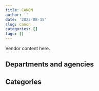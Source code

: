 ```yaml
---
title: CANON
author: ''
date: '2022-08-15'
slug: canon
categories: []
tags: []
---
```


<script src="/rmarkdown-libs/htmlwidgets/htmlwidgets.js"></script>
<link href="/rmarkdown-libs/datatables-css/datatables-crosstalk.css" rel="stylesheet" />
<script src="/rmarkdown-libs/datatables-binding/datatables.js"></script>
<script src="/rmarkdown-libs/jquery/jquery-3.6.0.min.js"></script>
<link href="/rmarkdown-libs/dt-core-bootstrap/css/dataTables.bootstrap.min.css" rel="stylesheet" />
<link href="/rmarkdown-libs/dt-core-bootstrap/css/dataTables.bootstrap.extra.css" rel="stylesheet" />
<script src="/rmarkdown-libs/dt-core-bootstrap/js/jquery.dataTables.min.js"></script>
<script src="/rmarkdown-libs/dt-core-bootstrap/js/dataTables.bootstrap.min.js"></script>
<link href="/rmarkdown-libs/crosstalk/css/crosstalk.min.css" rel="stylesheet" />
<script src="/rmarkdown-libs/crosstalk/js/crosstalk.min.js"></script>
<script src="/rmarkdown-libs/htmlwidgets/htmlwidgets.js"></script>
<link href="/rmarkdown-libs/datatables-css/datatables-crosstalk.css" rel="stylesheet" />
<script src="/rmarkdown-libs/datatables-binding/datatables.js"></script>
<script src="/rmarkdown-libs/jquery/jquery-3.6.0.min.js"></script>
<link href="/rmarkdown-libs/dt-core-bootstrap/css/dataTables.bootstrap.min.css" rel="stylesheet" />
<link href="/rmarkdown-libs/dt-core-bootstrap/css/dataTables.bootstrap.extra.css" rel="stylesheet" />
<script src="/rmarkdown-libs/dt-core-bootstrap/js/jquery.dataTables.min.js"></script>
<script src="/rmarkdown-libs/dt-core-bootstrap/js/dataTables.bootstrap.min.js"></script>
<link href="/rmarkdown-libs/crosstalk/css/crosstalk.min.css" rel="stylesheet" />
<script src="/rmarkdown-libs/crosstalk/js/crosstalk.min.js"></script>

Vendor content here.

## Departments and agencies

<div id="htmlwidget-1" style="width:100%;height:auto;" class="datatables html-widget"></div>
<script type="application/json" data-for="htmlwidget-1">{"x":{"style":"bootstrap","filter":"none","vertical":false,"data":[["<a href=\"/departments/aafc-aac/\">Agriculture and Agri-Food Canada<\/a>","<a href=\"/departments/aandc-aadnc/\">Crown-Indigenous Relations and Northern Affairs Canada<\/a>","<a href=\"/departments/acoa-apeca/\">Atlantic Canada Opportunities Agency<\/a>","<a href=\"/departments/atssc-scdata/\">Administrative Tribunals Support Service of Canada<\/a>","<a href=\"/departments/cbsa-asfc/\">Canada Border Services Agency<\/a>","<a href=\"/departments/ccohs-cchst/\">Canadian Centre for Occupational Health and Safety<\/a>","<a href=\"/departments/cic/\">Immigration, Refugees and Citizenship Canada<\/a>","<a href=\"/departments/cra-arc/\">Canada Revenue Agency<\/a>","<a href=\"/departments/csc-scc/\">Correctional Service of Canada<\/a>","<a href=\"/departments/dfatd-maecd/\">Global Affairs Canada<\/a>","<a href=\"/departments/dfo-mpo/\">Fisheries and Oceans Canada<\/a>","<a href=\"/departments/dnd-mdn/\">National Defence<\/a>","<a href=\"/departments/ec/\">Environment and Climate Change Canada<\/a>","<a href=\"/departments/elections/\">Elections Canada<\/a>","<a href=\"/departments/hc-sc/\">Health Canada<\/a>","<a href=\"/departments/iaac-aeic/\">Impact Assessment Agency of Canada<\/a>","<a href=\"/departments/ic/\">Innovation, Science and Economic Development Canada<\/a>","<a href=\"/departments/infc/\">Infrastructure Canada<\/a>","<a href=\"/departments/irb-cisr/\">Immigration and Refugee Board of Canada<\/a>","<a href=\"/departments/isc-sac/\">Indigenous Services Canada<\/a>","<a href=\"/departments/jus/\">Department of Justice Canada<\/a>","<a href=\"/departments/lac-bac/\">Library and Archives Canada<\/a>","<a href=\"/departments/mgerc-ceegm/\">Military Grievances External Review Committee<\/a>","<a href=\"/departments/nrc-cnrc/\">National Research Council Canada<\/a>","<a href=\"/departments/nrcan-rncan/\">Natural Resources Canada<\/a>","<a href=\"/departments/nsira-ossnr/\">National Security and Intelligence Review Agency<\/a>","<a href=\"/departments/ocl-cal/\">Office of the Commissioner of Lobbying of Canada<\/a>","<a href=\"/departments/oic-ci/\">Office of the Information Commissioner of Canada<\/a>","<a href=\"/departments/pbc-clcc/\">Parole Board of Canada<\/a>","<a href=\"/departments/pc/\">Parks Canada<\/a>","<a href=\"/departments/pco-bcp/\">Privy Council Office<\/a>","<a href=\"/departments/phac-aspc/\">Public Health Agency of Canada<\/a>","<a href=\"/departments/pmprb-cepmb/\">Patented Medicine Prices Review Board Canada<\/a>","<a href=\"/departments/pwgsc-tpsgc/\">Public Services and Procurement Canada<\/a>","<a href=\"/departments/rcmp-grc/\">Royal Canadian Mounted Police<\/a>","<a href=\"/departments/ssc-spc/\">Shared Services Canada<\/a>","<a href=\"/departments/statcan/\">Statistics Canada<\/a>","<a href=\"/departments/tc/\">Transport Canada<\/a>","<a href=\"/departments/vac-acc/\">Veterans Affairs Canada<\/a>","<a href=\"/departments/wd-deo/\">Western Economic Diversification Canada<\/a>"],["$    12,316.51","$    35,144.92","$    12,295.06","$     1,571.95","$   105,903.40","$     3,824.58","$     6,495.57","$    13,644.23","$   221,430.98","$   120,725.66","$     9,959.97","$   552,737.27","$ 1,185,785.56","$   138,573.91","$   195,880.00",null,null,"$    36,611.82",null,"$    10,148.22","$    24,708.44","$     3,582.73","$       754.69","$     1,245.27","$   384,029.27",null,null,null,"$    26,289.77","$    51,046.76",null,"$     4,524.47",null,"$   111,664.51","$       839.87","$   955,365.99",null,"$     2,389.75",null,null],["$    47,595.54","$    67,223.60","$    29,227.29","$     8,827.08","$   133,496.41","$     3,824.58",null,"$    20,804.77","$   355,450.99","$   111,815.72","$   108,029.50","$   535,447.61","$ 1,013,525.66","$   232,192.58","$   235,921.52","$    55,050.74","$     3,542.62","$   109,660.39",null,"$    25,730.05","$    41,169.30",null,"$     5,674.87",null,"$   397,613.15",null,null,null,"$    13,001.08","$    39,542.92","$    14,871.94","$    15,330.13",null,"$   115,633.72","$     3,738.45","$ 1,152,397.93",null,"$     2,231.69",null,null],[null,"$    73,661.08","$    33,353.64","$     8,851.26","$   137,921.36","$     4,576.29",null,null,"$    98,244.99","$    99,127.39","$   120,887.80","$   383,586.56","$   949,436.13","$   269,100.81","$   324,351.23","$   194,224.56","$    15,435.69","$   194,735.11","$    40,778.23","$    47,961.13","$    88,612.43",null,"$     7,724.61",null,"$   365,950.31",null,"$     3,019.60","$     7,507.02",null,"$    57,832.11",null,"$    20,525.46","$     1,231.43","$   171,066.39","$    24,174.06","$ 1,202,226.48",null,"$     2,013.18","$    54,292.79","$     5,858.16"],[null,"$    38,404.59","$    29,225.81","$     8,827.08","$    98,473.39","$    12,551.90",null,null,"$   157,745.67","$    85,159.99","$    62,755.94","$   468,232.57","$   951,710.49","$   245,922.00","$   298,456.93","$   195,926.99","$    15,393.51","$   194,846.49","$    91,766.72","$    41,208.05","$    76,240.34",null,"$     7,703.51","$    12,181.40","$   334,208.98","$     3,161.29","$     3,613.62","$    18,026.72",null,"$    61,953.54",null,"$    20,469.38","$    14,499.08","$   174,771.64","$   250,630.55","$ 1,053,820.14","$   810,210.00","$     2,007.68",null,null]],"container":"<table class=\"table table-striped table-hover row-border order-column display\">\n  <thead>\n    <tr>\n      <th>Department<\/th>\n      <th>2017-2018<\/th>\n      <th>2018-2019<\/th>\n      <th>2019-2020<\/th>\n      <th>2020-2021<\/th>\n    <\/tr>\n  <\/thead>\n<\/table>","options":{"order":[[4,"desc"]],"pageLength":10,"autoWidth":true,"columnDefs":[],"orderClasses":false}},"evals":[],"jsHooks":[]}</script>

## Categories

<div id="htmlwidget-2" style="width:100%;height:auto;" class="datatables html-widget"></div>
<script type="application/json" data-for="htmlwidget-2">{"x":{"style":"bootstrap","filter":"none","vertical":false,"data":[["<a href=\"/categories/1_facilities_and_construction/\">Facilities and construction<\/a>","<a href=\"/categories/10_office_management/\">Office management<\/a>","<a href=\"/categories/11_defence/\">Defence<\/a>","<a href=\"/categories/2_professional_services/\">Professional services<\/a>","<a href=\"/categories/3_information_technology/\">Information technology<\/a>","<a href=\"/categories/6_industrial_products_and_services/\">Industrial products and services<\/a>","<a href=\"/categories/8_security_and_protection/\">Security and protection<\/a>","<a href=\"/categories/9_human_capital/\">Human capital<\/a>"],["$    19,896.95","$ 1,782,433.72","$    15,903.26",null,"$ 1,823,841.98","$   583,033.89","$     3,205.10","$     1,176.23"],["$       523.60","$ 2,374,107.99","$    56,171.70",null,"$ 2,122,838.94","$   341,724.50","$     3,205.10",null],[null,"$ 2,504,389.63",null,null,"$ 2,430,026.12","$    70,637.65","$     3,213.88",null],[null,"$ 3,317,537.89","$    50,739.91","$    39,692.10","$ 2,232,665.20","$   196,265.80","$     3,205.10",null]],"container":"<table class=\"table table-striped table-hover row-border order-column display\">\n  <thead>\n    <tr>\n      <th>Category<\/th>\n      <th>2017-2018<\/th>\n      <th>2018-2019<\/th>\n      <th>2019-2020<\/th>\n      <th>2020-2021<\/th>\n    <\/tr>\n  <\/thead>\n<\/table>","options":{"order":[[4,"desc"]],"pageLength":20,"autoWidth":true,"columnDefs":[],"orderClasses":false,"lengthMenu":[10,20,25,50,100]}},"evals":[],"jsHooks":[]}</script>
